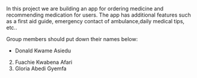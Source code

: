 In this project we are building an app for ordering medicine and recommending medication for users. The app has additional features such as a first aid guide, emergency contact of ambulance,daily medical tips, etc..

Group members should put down their names below:
- Donald Kwame Asiedu
2. Fuachie Kwabena Afari
3. Gloria Abedi Gyemfa 

